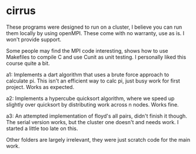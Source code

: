 cirrus
======

These programs were designed to run on a cluster, I believe you can run them locally by using openMPI. These come with no warranty, use as is. I won't provide support.

Some people may find the MPI code interesting, shows how to use Makefiles to compile C and use Cunit as unit testing. I personally liked this course quite a bit.

a1: Implements a dart algorithm that uses a brute force approach to calculate pi.
    This isn't an efficient way to calc pi, just busy work for first project.
    Works as expected.

a2: Implements a hypercube quicksort algorithm, where we speed up slightly over quicksort
    by distributing work across n nodes.
    Works fine.

a3: An attempted implementation of floyd's all pairs, didn't finish it though.
    The serial version works, but the cluster one doesn't and needs work.
    I started a little too late on this.

Other folders are largely irrelevant, they were just scratch code for the main work.
